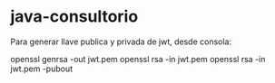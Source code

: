 # java-consultorio

Para generar llave publica y privada de jwt, desde consola:

openssl genrsa -out jwt.pem
openssl rsa -in jwt.pem
openssl rsa -in jwt.pem -pubout
